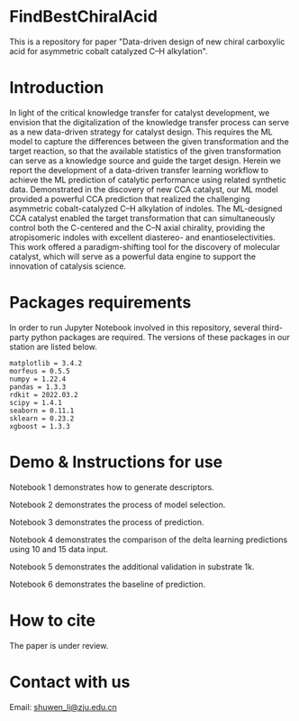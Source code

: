 # FindBestChiralAcid
This is a repository for paper "Data-driven design of new chiral carboxylic acid for asymmetric cobalt catalyzed C–H alkylation".

# Introduction
In light of the critical knowledge transfer for catalyst development, we envision that the digitalization of the knowledge transfer process can serve as a new data-driven strategy for catalyst design. This requires the ML model to capture the differences between the given transformation and the target reaction, so that the available statistics of the given transformation can serve as a knowledge source and guide the target design. Herein we report the development of a data-driven transfer learning workflow to achieve the ML prediction of catalytic performance using related synthetic data. Demonstrated in the discovery of new CCA catalyst, our ML model provided a powerful CCA prediction that realized the challenging asymmetric cobalt-catalyzed C–H alkylation of indoles. The ML-designed CCA catalyst enabled the target transformation that can simultaneously control both the C-centered and the C–N axial chirality, providing the atropisomeric indoles with excellent diastereo- and enantioselectivities. This work offered a paradigm-shifting tool for the discovery of molecular catalyst, which will serve as a powerful data engine to support the innovation of catalysis science.


# Packages requirements
In order to run Jupyter Notebook involved in this repository, several third-party python packages are required. The versions of these packages in our station are listed below.
```
matplotlib = 3.4.2
morfeus = 0.5.5 
numpy = 1.22.4  
pandas = 1.3.3 
rdkit = 2022.03.2   
scipy = 1.4.1 
seaborn = 0.11.1 
sklearn = 0.23.2  
xgboost = 1.3.3 
```

# Demo & Instructions for use
Notebook 1 demonstrates how to generate descriptors.

Notebook 2 demonstrates the process of model selection.

Notebook 3 demonstrates the process of prediction.

Notebook 4 demonstrates the comparison of the delta learning predictions using 10 and 15 data input.

Notebook 5 demonstrates the additional validation in substrate 1k.

Notebook 6 demonstrates the baseline of prediction.

# How to cite
The paper is under review.
# Contact with us
Email: shuwen_li@zju.edu.cn
